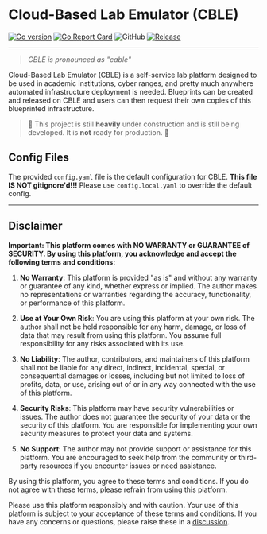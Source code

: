 # Cloud-Based Lab Emulator (CBLE)

[![Go version](https://img.shields.io/github/go-mod/go-version/cble-platform/backend?style=flat-square)](https://github.com/BradHacker/compsole)
[![Go Report Card](https://goreportcard.com/badge/github.com/cble-platform/backend?style=flat-square)](https://goreportcard.com/report/github.com/cble-platform/backend)
![GitHub](https://img.shields.io/github/license/cble-platform/backend?style=flat-square)
[![Release](https://img.shields.io/github/release/cble-platform/backend?style=flat-square)](https://github.com/cble-platform/backend/releases/latest?style=flat-square)

---

> _CBLE is pronounced as "cable"_

Cloud-Based Lab Emulator (CBLE) is a self-service lab platform designed to be used in academic institutions, cyber ranges, and pretty much anywhere automated infrastructure deployment is needed. Blueprints can be created and released on CBLE and users can then request their own copies of this blueprinted infrastructure.

> 🚧 This project is still **heavily** under construction and is still being developed. It is **not** ready for production. 🚧

## Config Files

The provided `config.yaml` file is the default configuration for CBLE. **This file IS NOT gitignore'd!!!** Please use `config.local.yaml` to override the default config.

---

## Disclaimer

**Important: This platform comes with NO WARRANTY or GUARANTEE of SECURITY. By using this platform, you acknowledge and accept the following terms and conditions:**

1. **No Warranty**: This platform is provided "as is" and without any warranty or guarantee of any kind, whether express or implied. The author makes no representations or warranties regarding the accuracy, functionality, or performance of this platform.

2. **Use at Your Own Risk**: You are using this platform at your own risk. The author shall not be held responsible for any harm, damage, or loss of data that may result from using this platform. You assume full responsibility for any risks associated with its use.

3. **No Liability**: The author, contributors, and maintainers of this platform shall not be liable for any direct, indirect, incidental, special, or consequential damages or losses, including but not limited to loss of profits, data, or use, arising out of or in any way connected with the use of this platform.

4. **Security Risks**: This platform may have security vulnerabilities or issues. The author does not guarantee the security of your data or the security of this platform. You are responsible for implementing your own security measures to protect your data and systems.

5. **No Support**: The author may not provide support or assistance for this platform. You are encouraged to seek help from the community or third-party resources if you encounter issues or need assistance.

By using this platform, you agree to these terms and conditions. If you do not agree with these terms, please refrain from using this platform.

Please use this platform responsibly and with caution. Your use of this platform is subject to your acceptance of these terms and conditions. If you have any concerns or questions, please raise these in a [discussion](https://github.com/cble-platform/backend/discussions).
